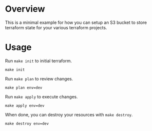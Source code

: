 # Overview

This is a minimal example for how you can setup an S3 bucket to store terraform state for your various terraform projects.

# Usage

Run `make init` to initial terraform.

```shell
make init
```

Run `make plan` to review changes.

```shell
make plan env=dev
```

Run `make apply` to execute changes.

```shell
make apply env=dev
```

When done, you can destroy your resources with `make destroy`.

```shell
make destroy env=dev
```
